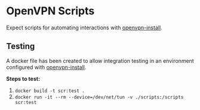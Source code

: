 # OpenVPN Scripts
Expect scripts for automating interactions with [openvpn-install](https://github.com/Nyr/openvpn-install).

## Testing
A docker file has been created to allow integration testing in an environment configured with [openvpn-install](https://github.com/Nyr/openvpn-install).

**Steps to test:**
1. `docker build -t scr:test .`
2. `docker run -it --rm --device=/dev/net/tun -v ./scripts:/scripts scr:test`